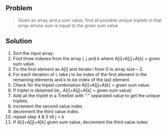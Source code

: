 ## Problem
> Given an array and a sum value, find all possible unique triplets in that array whose sum is equal to the given sum value

## Solution
1. Sort the input array.
2. Find three indexes from the array i, j and k where A[i]+A[j]+A[k] = given sum value.
3. Fix the first element as A[i] and iterate i from 0 to array size – 2.
4. For each iteration of i, take j to be index of the first element in the remaining elements and k to be index of the last element.
5. Check for the triplet combination A[i]+A[j]+A[k] = given sum value.
6. If triplet is obtained (ie., A[i]+A[j]+A[k] = given sum value)
  1. Add all the triplet in a TreeSet with “:” separated value to get the unique triplets.
  2. increment the second value index
  3. decrement the third value index.
  4. repeat step 4 & 5 till j < k
7. If A[i]+A[j]+A[k] given sum value, decrement the third value index
